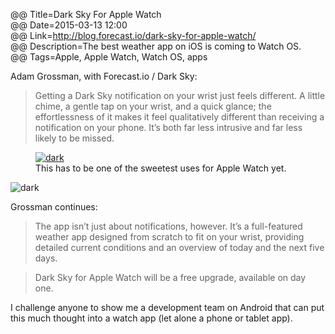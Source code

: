 @@ Title=Dark Sky For Apple Watch  
@@ Date=2015-03-13 12:00  
@@ Link=http://blog.forecast.io/dark-sky-for-apple-watch/  
@@ Description=The best weather app on iOS is coming to Watch OS.  
@@ Tags=Apple, Apple Watch, Watch OS, apps  

Adam Grossman, with Forecast.io / Dark Sky:
>Getting a Dark Sky notification on your wrist just feels different. A little chime, a gentle tap on your wrist, and a quick glance; the effortlessness of it makes it feel qualitatively different than receiving a notification on your phone. It’s both far less intrusive and far less likely to be missed.

<figure>
	<a class="nohover" href="http://forecastblog.s3.amazonaws.com/images/apple-watch/watch-now.gif"/>
		<img src="http://forecastblog.s3.amazonaws.com/images/apple-watch/watch-now.gif" alt="dark" />
	</a>
	<figcaption>This has to be one of the sweetest uses for Apple Watch yet.</figcaption>
</figure>

<img src="http://forecastblog.s3.amazonaws.com/images/apple-watch/watch-now.gif" alt="dark" />

Grossman continues:
>The app isn’t just about notifications, however. It’s a full-featured weather app designed from scratch to fit on your wrist, providing detailed current conditions and an overview of today and the next five days.

>Dark Sky for Apple Watch will be a free upgrade, available on day one.

I challenge anyone to show me a development team on Android that can put this much thought into a watch app (let alone a phone or tablet app).
